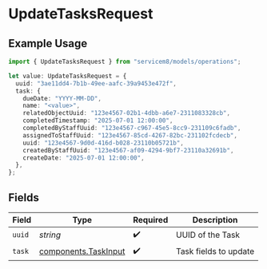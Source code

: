 # UpdateTasksRequest

## Example Usage

```typescript
import { UpdateTasksRequest } from "servicem8/models/operations";

let value: UpdateTasksRequest = {
  uuid: "3ae11dd4-7b1b-49ee-aafc-39a9453e472f",
  task: {
    dueDate: "YYYY-MM-DD",
    name: "<value>",
    relatedObjectUuid: "123e4567-02b1-4dbb-a6e7-2311083328cb",
    completedTimestamp: "2025-07-01 12:00:00",
    completedByStaffUuid: "123e4567-c967-45e5-8cc9-231109c6fadb",
    assignedToStaffUuid: "123e4567-85cd-4267-82bc-231102fcdecb",
    uuid: "123e4567-9d0d-416d-b028-23110b05721b",
    createdByStaffUuid: "123e4567-af09-4294-9bf7-23110a32691b",
    createDate: "2025-07-01 12:00:00",
  },
};
```

## Fields

| Field                                                        | Type                                                         | Required                                                     | Description                                                  |
| ------------------------------------------------------------ | ------------------------------------------------------------ | ------------------------------------------------------------ | ------------------------------------------------------------ |
| `uuid`                                                       | *string*                                                     | :heavy_check_mark:                                           | UUID of the Task                                             |
| `task`                                                       | [components.TaskInput](../../models/components/taskinput.md) | :heavy_check_mark:                                           | Task fields to update                                        |